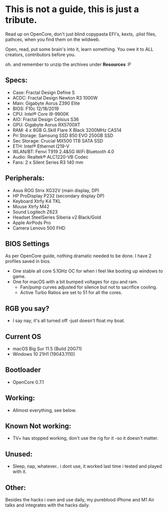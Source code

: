# This is not a guide, this is just a tribute.
Read up on OpenCore, don't just blind copypasta EFI's, kexts, .plist files, pathces,
when you find them on the wildweb.

Open, read, put some brain's into it, learn something. You owe it to ALL creators, contributors before you.

oh. and remember to unzip the archives under **Resources** :P


## Specs:
- Case: Fractal Design Define S
- ACDC: Fractal Design Newton R3 1000W
- Main: Gigabyte Aorus Z390 Elite
- BIOS: F10c 12/18/2019
- CPU: Intel® Core i9-9900K
- AIO: Fractal Design Celsius S36
- GPU: Gigabyte Aorus RX5700XT
- RAM: 4 x 8GB G.Skill Flare X Black 3200MHz CAS14
- Pri Storage: Samsung SSD 850 EVO 250GB SSD
- Sec Storage: Crucial MX500 1TB SATA SSD
- ETH: Intel® Ethernet I219-V 
- WLAN/BT: Fenvi T919 2.4&5G WiFi Bluetooth 4.0
- Audio: Realtek® ALC1220-VB Codec
- Fans: 2 x Silent Series R3 140 mm

## Peripherals:
- Asus ROG Strix XG32V (main display, DP)
- HP ProDisplay P232 (secondary display DP)
- Keyboard Xtrfy K4 TKL
- Mouse Xtrfy M42
- Sound Logitech Z623
- Headset SteelSeries Siberia v2 Black/Gold
- Apple AirPods Pro
- Camera Lenovo 500 FHD

## BIOS Settings
As per OpenCore guide, nothing dramatic needed to be done.
I have 2 profiles saved in bios.
- One stable all core 5.1GHz OC for when i feel like booting up windows to game.
- One for macOS with a bit bumped voltages for cpu and ram.
  - Fan/pump curves adjusted for silence but not to sacrifice cooling.
  - Active Turbo Ratios are set to 51 for all the cores.

## RGB you say?
- I say nay, it's all turned off -just doesn't float my boat.

## Current OS
- macOS Big Sur 11.5 (Build 20G71)
- Windows 10 21H1 (19043.1110)

## Bootloader
- OpenCore 0.7.1

## Working:
- Allmost everything, see below.

## Known Not working:
- TV+ has stopped working, don't use the rig for it -so it doesn't matter.

## Unused:
- Sleep, nap, whatever.. i dont use, it worked last time i tested and played with it.

## Other:
Besides the hacks i own and use daily, my pureblood iPhone and M1 Air talks and integrates with the hacks daily.
